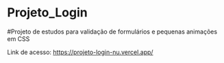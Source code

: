 # Projeto_Login

#Projeto de estudos para validação de formulários e pequenas animações em CSS

Link de acesso: https://projeto-login-nu.vercel.app/
